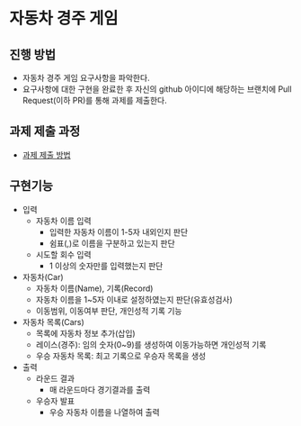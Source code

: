 # 자동차 경주 게임
## 진행 방법
* 자동차 경주 게임 요구사항을 파악한다.
* 요구사항에 대한 구현을 완료한 후 자신의 github 아이디에 해당하는 브랜치에 Pull Request(이하 PR)를 통해 과제를 제출한다.

## 과제 제출 과정
* [과제 제출 방법](https://github.com/next-step/nextstep-docs/tree/master/precourse)

## 구현기능
* 입력
    * 자동차 이름 입력
        - 입력한 자동차 이름이 1-5자 내외인지 판단
        - 쉼표(,)로 이름을 구분하고 있는지 판단
    * 시도할 회수 입력
        - 1 이상의 숫자만를 입력했는지 판단
* 자동차(Car)
    * 자동차 이름(Name), 기록(Record)
    * 자동차 이름을 1~5자 이내로 설정하였는지 판단(유효성검사)
    * 이동범위, 이동여부 판단, 개인성적 기록 기능
* 자동차 목록(Cars)
    * 목록에 자동차 정보 추가(삽입)
    * 레이스(경주): 임의 숫자(0~9)를 생성하여 이동가능하면 개인성적 기록
    * 우승 자동차 목록: 최고 기록으로 우승자 목록을 생성
* 출력
    * 라운드 결과
        - 매 라운드마다 경기결과를 출력
    * 우승자 발표
        - 우승 자동차 이름을 나열하여 출력
